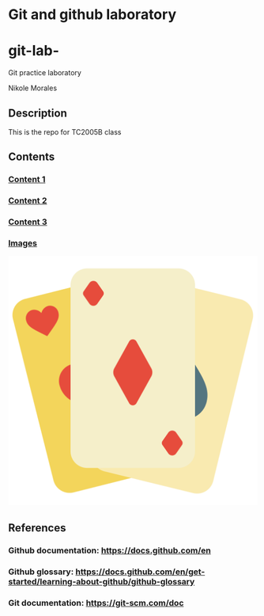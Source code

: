 # Git and github laboratory
# git-lab-
Git practice laboratory

Nikole Morales 

## Description
This is the repo for TC2005B class

## Contents 
### [Content 1](https:)
### [Content 2](https:)
### [Content 3](https:)
### [Images](https:)
![Example Image](card-game_8244345.png)


## References 
### Github documentation: https://docs.github.com/en
### Github glossary: https://docs.github.com/en/get-started/learning-about-github/github-glossary
### Git documentation: https://git-scm.com/doc


